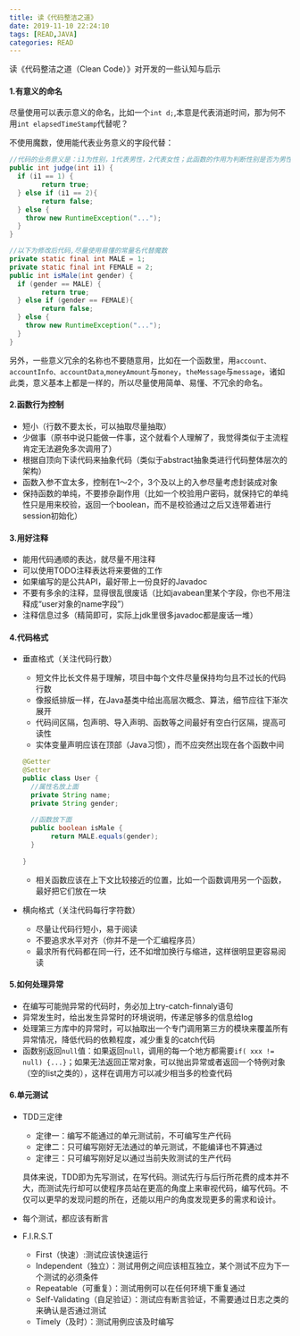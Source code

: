 ```yaml
---
title: 读《代码整洁之道》
date: 2019-11-10 22:24:10
tags: [READ,JAVA]
categories: READ
---
```

读《代码整洁之道（Clean Code）》对开发的一些认知与启示

<!-- more -->

#### 1.有意义的命名

尽量使用可以表示意义的命名，比如一个`int d;`,本意是代表消逝时间，那为何不用`int elapsedTimeStamp`代替呢？

不使用魔数，使用能代表业务意义的字段代替：

```java
//代码的业务意义是：i1为性别，1代表男性，2代表女性；此函数的作用为判断性别是否为男性
public int judge(int i1) {
  if (i1 == 1) {
		return true;
  } else if (i1 == 2){
		return false;
  } else {
    throw new RuntimeException("...");
  }
}

//以下为修改后代码,尽量使用易懂的常量名代替魔数
private static final int MALE = 1;
private static final int FEMALE = 2;
public int isMale(int gender) {
  if (gender == MALE) {
		return true;
  } else if (gender == FEMALE){
		return false;
  } else {
    throw new RuntimeException("...");
  }
}
```

另外，一些意义冗余的名称也不要随意用，比如在一个函数里，用`account、accountInfo、accountData`,`moneyAmount`与`money`，`theMessage`与`message`，诸如此类，意义基本上都是一样的，所以尽量使用简单、易懂、不冗余的命名。

#### 2.函数行为控制

- 短小（行数不要太长，可以抽取尽量抽取）
- 少做事（原书中说只能做一件事，这个就看个人理解了，我觉得类似于主流程肯定无法避免多次调用了）
- 根据自顶向下读代码来抽象代码（类似于abstract抽象类进行代码整体层次的架构）
- 函数入参不宜太多，控制在1～2个，3个及以上的入参尽量考虑封装成对象
- 保持函数的单纯，不要掺杂副作用（比如一个校验用户密码，就保持它的单纯性只是用来校验，返回一个boolean，而不是校验通过之后又连带着进行session初始化）

#### 3.用好注释

- 能用代码通顺的表达，就尽量不用注释
- 可以使用TODO注释表达将来要做的工作
- 如果编写的是公共API，最好带上一份良好的Javadoc
- 不要有多余的注释，显得很乱很废话（比如javabean里某个字段，你也不用注释成“user对象的name字段”）
- 注释信息过多（精简即可，实际上jdk里很多javadoc都是废话一堆）

#### 4.代码格式

- 垂直格式（关注代码行数）

  - 短文件比长文件易于理解，项目中每个文件尽量保持均匀且不过长的代码行数
  - 像报纸排版一样，在Java基类中给出高层次概念、算法，细节应往下渐次展开
  - 代码间区隔，包声明、导入声明、函数等之间最好有空白行区隔，提高可读性
  - 实体变量声明应该在顶部（Java习惯），而不应突然出现在各个函数中间

  ```java
  @Getter
  @Setter
  public class User {
    //属性名放上面
    private String name;
    private String gender;
    
    //函数放下面
    public boolean isMale {
  		 return MALE.equals(gender);
    }
    
  }
  ```

  

  - 相关函数应该在上下文比较接近的位置，比如一个函数调用另一个函数，最好把它们放在一块

- 横向格式（关注代码每行字符数）

  - 尽量让代码行短小，易于阅读
  - 不要追求水平对齐（你并不是一个汇编程序员）
  - 最求所有代码都在同一行，还不如增加换行与缩进，这样很明显更容易阅读

#### 5.如何处理异常

- 在编写可能抛异常的代码时，务必加上try-catch-finnaly语句
- 异常发生时，给出发生异常时的环境说明，传递足够多的信息给log
- 处理第三方库中的异常时，可以抽取出一个专门调用第三方的模块来覆盖所有异常情况，降低代码的依赖程度，减少重复的catch代码
- 函数别返回`null`值：如果返回`null`，调用的每一个地方都需要`if( xxx != null) {...}`；如果无法返回正常对象，可以抛出异常或者返回一个特例对象（空的list之类的），这样在调用方可以减少相当多的检查代码

#### 6.单元测试

- TDD三定律

  - 定律一：编写不能通过的单元测试前，不可编写生产代码
  - 定律二：只可编写刚好无法通过的单元测试，不能编译也不算通过
  - 定律三：只可编写刚好足以通过当前失败测试的生产代码

  具体来说，TDD即为先写测试，在写代码。测试先行与后行所花费的成本并不大，而测试先行却可以使程序员站在更高的角度上来审视代码，编写代码。不仅可以更早的发现问题的所在，还能以用户的角度发现更多的需求和设计。

- 每个测试，都应该有断言

- F.I.R.S.T

  - First（快速）:测试应该快速运行
  - Independent（独立）：测试用例之间应该相互独立，某个测试不应为下一个测试的必须条件
  - Repeatable（可重复）：测试用例可以在任何环境下重复通过
  - Self-Validating（自足验证）：测试应有断言验证，不需要通过日志之类的来确认是否通过测试
  - Timely（及时）：测试用例应该及时编写


